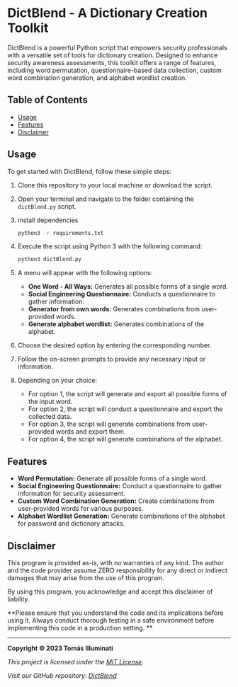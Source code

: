# DictBlend - A Dictionary Creation Toolkit
DictBlend is a powerful Python script that empowers security professionals with a versatile set of tools for dictionary creation. Designed to enhance security awareness assessments, this toolkit offers a range of features, including word permutation, questionnaire-based data collection, custom word combination generation, and alphabet wordlist creation.

## Table of Contents

- [Usage](#usage)
- [Features](#features)
- [Disclaimer](#disclaimer)

## Usage

To get started with DictBlend, follow these simple steps:

1. Clone this repository to your local machine or download the script.

2. Open your terminal and navigate to the folder containing the `dictBlend.py` script.

3. install dependencies

   ```bash
   python3 -r requirements.txt
   ```

4. Execute the script using Python 3 with the following command:

   ```bash
   python3 dictBlend.py
   ```

5. A menu will appear with the following options:

   - **One Word - All Ways:** Generates all possible forms of a single word.
   - **Social Engineering Questionnaire:** Conducts a questionnaire to gather information.
   - **Generator from own words:** Generates combinations from user-provided words.
   - **Generate alphabet wordlist:** Generates combinations of the alphabet.

6. Choose the desired option by entering the corresponding number.

7. Follow the on-screen prompts to provide any necessary input or information.

8. Depending on your choice:
   - For option 1, the script will generate and export all possible forms of the input word.
   - For option 2, the script will conduct a questionnaire and export the collected data.
   - For option 3, the script will generate combinations from user-provided words and export them.
   - For option 4, the script will generate combinations of the alphabet.

## Features

- **Word Permutation:** Generate all possible forms of a single word.
- **Social Engineering Questionnaire:** Conduct a questionnaire to gather information for security assessment.
- **Custom Word Combination Generation:** Create combinations from user-provided words for various purposes.
- **Alphabet Wordlist Generation:** Generate combinations of the alphabet for password and dictionary attacks.

## Disclaimer

This program is provided as-is, with no warranties of any kind. The author and the code provider assume 
ZERO responsibility for any direct or indirect damages that may arise from the use of this program.

By using this program, you acknowledge and accept this disclaimer of liability.

**Please ensure that you understand the code and its implications before using it. Always conduct 
thorough testing in a safe environment before implementing this code in a production setting.
**

---

**Copyright © 2023 Tomás Illuminati**

*This project is licensed under the [MIT License](LICENSE).*

*Visit our GitHub repository: [DictBlend](https://github.com/yourusername/dictblend)*
